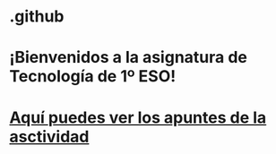 # .github

# ¡Bienvenidos a la asignatura de Tecnología de 1º ESO!

# [Aquí puedes ver los apuntes de la asctividad](https://ull-mfp-aet.github.io/practicas/creando-un-perfil)
